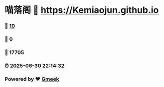 # 喵落阁 :link: https://Kemiaojun.github.io 
### :page_facing_up: [10](https://Kemiaojun.github.io/tag.html) 
### :speech_balloon: 0 
### :hibiscus: 17705 
### :alarm_clock: 2025-06-30 22:14:32 
### Powered by :heart: [Gmeek](https://github.com/Meekdai/Gmeek)
